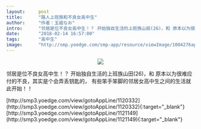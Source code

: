 ```yaml
---
layout:     post
title:      "路人上班族和不良女高中生"
author:     "作者：玉姬なお"
intro:      "邻居是位不良女高中生！？ 开始独自生活的上班族山田(26)，和 原本以为很难应付的不良，其实是个会弄丢钥匙的， 有些笨手笨脚的邻居女高中生之间的生活就此开始！！"
date:       "2018-02-14 16:57:00"
tags:       "高中生"
image:      "http://smp.yoedge.com/smp-app/resource/viewImage/1004276appline.png"
---
```

<div style="text-align: center">
<p><img src="http://smp.yoedge.com/smp-app/resource/viewImage/1004276appline.png"/></p>
</div>
<p class="post-meta">
<span>邻居是位不良女高中生！？ 开始独自生活的上班族山田(26)，和 原本以为很难应付的不良，其实是个会弄丢钥匙的， 有些笨手笨脚的邻居女高中生之间的生活就此开始！！</span>
</p>
[http://smp3.yoedge.com/view/gotoAppLine/1120332](http://smp3.yoedge.com/view/gotoAppLine/1120332){:target="_blank"}
[http://smp3.yoedge.com/view/gotoAppLine/1121149](http://smp3.yoedge.com/view/gotoAppLine/1121149){:target="_blank"}


